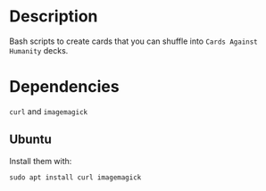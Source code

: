 # Description

Bash scripts to create cards that you can shuffle into `Cards Against Humanity` decks.

# Dependencies

`curl` and `imagemagick`

## Ubuntu

Install them with:

    sudo apt install curl imagemagick
